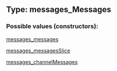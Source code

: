 ## Type: messages\_Messages  

### Possible values (constructors):

[messages\_messages](../constructors/messages_messages.md)  

[messages\_messagesSlice](../constructors/messages_messagesSlice.md)  

[messages\_channelMessages](../constructors/messages_channelMessages.md)  

